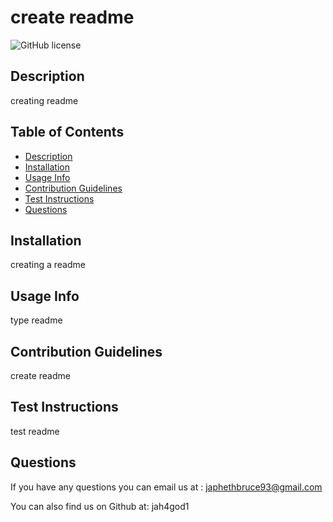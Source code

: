 # create readme
  ![GitHub license](https://img.shields.io/badge/license-MIT-brightgreen.png)
## Description
creating readme

## Table of Contents
* [Description](#Description)
* [Installation](#installation)
* [Usage Info](#usage-info)
* [Contribution Guidelines](#contribution-guidelines)
* [Test Instructions](#test-instructions)
* [Questions](#questions)

## Installation

creating a readme

## Usage Info

type readme

## Contribution Guidelines

create readme

## Test Instructions

test readme

## Questions

If you have any questions you can email us at : japhethbruce93@gmail.com

You can also find us on Github at: jah4god1


